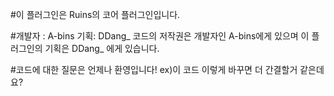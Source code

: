 #이 플러그인은 Ruins의 코어 플러그인입니다. 


#개발자 : A-bins 기획: DDang_
코드의 저작권은 개발자인 A-bins에게 있으며 이 플러그인의 기획은 DDang_ 에게 있습니다.


#코드에 대한 질문은 언제나 환영입니다!
ex)이 코드 이렇게 바꾸면 더 간결할거 같은데요?